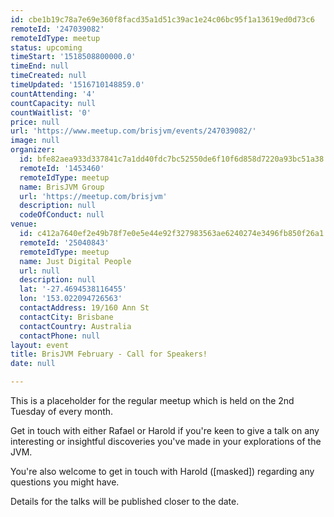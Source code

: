 ```yaml
---
id: cbe1b19c78a7e69e360f8facd35a1d51c39ac1e24c06bc95f1a13619ed0d73c6
remoteId: '247039082'
remoteIdType: meetup
status: upcoming
timeStart: '1518508800000.0'
timeEnd: null
timeCreated: null
timeUpdated: '1516710148859.0'
countAttending: '4'
countCapacity: null
countWaitlist: '0'
price: null
url: 'https://www.meetup.com/brisjvm/events/247039082/'
image: null
organizer:
  id: bfe82aea933d337841c7a1dd40fdc7bc52550de6f10f6d858d7220a93bc51a38
  remoteId: '1453460'
  remoteIdType: meetup
  name: BrisJVM Group
  url: 'https://meetup.com/brisjvm'
  description: null
  codeOfConduct: null
venue:
  id: c412a7640ef2e49b78f7e0e5e44e92f327983563ae6240274e3496fb850f26a1
  remoteId: '25040843'
  remoteIdType: meetup
  name: Just Digital People
  url: null
  description: null
  lat: '-27.4694538116455'
  lon: '153.022094726563'
  contactAddress: 19/160 Ann St
  contactCity: Brisbane
  contactCountry: Australia
  contactPhone: null
layout: event
title: BrisJVM February - Call for Speakers!
date: null

---
```

<p>This is a placeholder for the regular meetup which is held on the 2nd Tuesday of every month.</p> <p>Get in touch with either Rafael or Harold if you're keen to give a talk on any interesting or insightful discoveries you've made in your explorations of the JVM.</p> <p>You're also welcome to get in touch with Harold ([masked]) regarding any questions you might have.</p> <p>Details for the talks will be published closer to the date.</p> 
